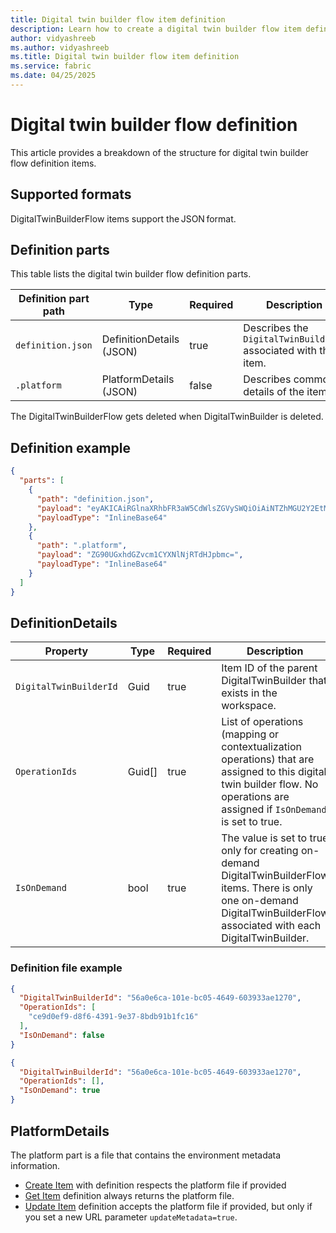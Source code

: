 ```yaml
--- 
title: Digital twin builder flow item definition
description: Learn how to create a digital twin builder flow item definition when using the Microsoft Fabric REST API.
author: vidyashreeb
ms.author: vidyashreeb
ms.title: Digital twin builder flow item definition
ms.service: fabric
ms.date: 04/25/2025
---
```


# Digital twin builder flow definition

This article provides a breakdown of the structure for digital twin builder flow definition items.

## Supported formats

DigitalTwinBuilderFlow items support the JSON format.

## Definition parts

This table lists the digital twin builder flow definition parts.

| Definition part path | Type | Required | Description |
|---|---|---|---|
| `definition.json` | DefinitionDetails (JSON) | true | Describes the `DigitalTwinBuilderId` associated with the item. |
| `.platform` | PlatformDetails (JSON) | false | Describes common details of the item. |

The DigitalTwinBuilderFlow gets deleted when DigitalTwinBuilder is deleted.

## Definition example

```json
{
  "parts": [
    {
      "path": "definition.json",
      "payload": "eyAKICAiRGlnaXRhbFR3aW5CdWlsZGVySWQiOiAiNTZhMGU2Y2EtMTAxZS1iYzA1LTQ2NDktNjAzOTMzYWUxMjcwIiwgCiAgIk9wZXJhdGlvbklkcyI6IFsgCiAgICAiY2U5ZDBlZjktZDhmNi00MzkxLTllMzctOGJkYjkxYjFmYzE2IiAKICBdLCAKICAiSXNPbkRlbWFuZCI6IGZhbHNlIAp9IA==",
      "payloadType": "InlineBase64"
    },
    {
      "path": ".platform",
      "payload": "ZG90UGxhdGZvcm1CYXNlNjRTdHJpbmc=",
      "payloadType": "InlineBase64"
    }
  ]
}
```
 
## DefinitionDetails

| Property | Type | Required | Description |
|---|---|---|---|
| `DigitalTwinBuilderId` | Guid  | true | Item ID of the parent DigitalTwinBuilder that exists in the workspace. |
| `OperationIds` | Guid[] | true | List of operations (mapping or contextualization operations) that are assigned to this digital twin builder flow. No operations are assigned if `IsOnDemand` is set to true. |
| `IsOnDemand` | bool | true | The value is set to true only for creating on-demand DigitalTwinBuilderFlow items. There is only one on-demand DigitalTwinBuilderFlow associated with each DigitalTwinBuilder. |

### Definition file example

```json
{
  "DigitalTwinBuilderId": "56a0e6ca-101e-bc05-4649-603933ae1270",
  "OperationIds": [
    "ce9d0ef9-d8f6-4391-9e37-8bdb91b1fc16"
  ],
  "IsOnDemand": false
}
```

```json
{
  "DigitalTwinBuilderId": "56a0e6ca-101e-bc05-4649-603933ae1270",
  "OperationIds": [],
  "IsOnDemand": true
}
```
 
## PlatformDetails

The platform part is a file that contains the environment metadata information.
* [Create Item](/rest/api/fabric/core/items/create-item) with definition respects the platform file if provided
* [Get Item](/rest/api/fabric/core/items/get-item) definition always returns the platform file.
* [Update Item](/rest/api/fabric/core/items/update-item) definition accepts the platform file if provided, but only if you set a new URL parameter `updateMetadata=true`.
